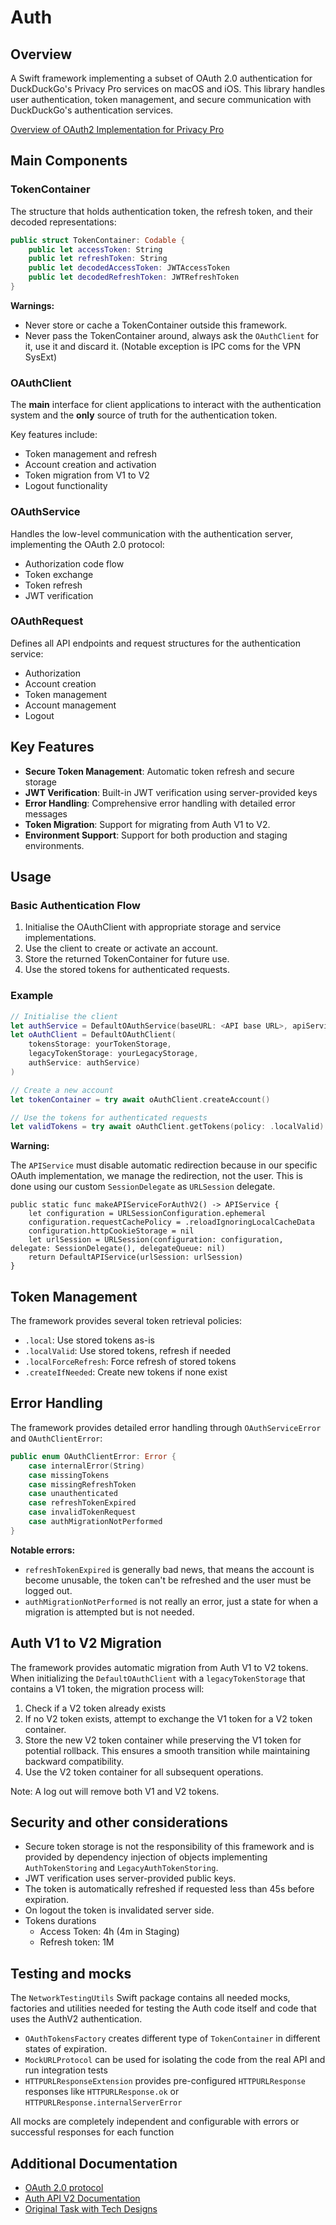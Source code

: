 # Auth

## Overview

A Swift framework implementing a subset of OAuth 2.0 authentication for DuckDuckGo's Privacy Pro services on macOS and iOS. This library handles user authentication, token management, and secure communication with DuckDuckGo's authentication services.

[Overview of OAuth2 Implementation for Privacy Pro](https://dub.duckduckgo.com/duckduckgo/ddg/blob/main/components/auth/docs/AuthAPIV2Documentation.md#overview-of-oauth2-implementation-for-privacy-pro)

## Main Components

### TokenContainer
The structure that holds authentication token, the refresh token, and their decoded representations:

```swift
public struct TokenContainer: Codable {
    public let accessToken: String
    public let refreshToken: String
    public let decodedAccessToken: JWTAccessToken
    public let decodedRefreshToken: JWTRefreshToken
}
```

**Warnings:**
- Never store or cache a TokenContainer outside this framework.
- Never pass the TokenContainer around, always ask the `OAuthClient` for it, use it and discard it. (Notable exception is IPC coms for the VPN SysExt) 

### OAuthClient
The **main** interface for client applications to interact with the authentication system and the **only** source of truth for the authentication token. 

Key features include:
- Token management and refresh
- Account creation and activation
- Token migration from V1 to V2
- Logout functionality

### OAuthService
Handles the low-level communication with the authentication server, implementing the OAuth 2.0 protocol:
- Authorization code flow
- Token exchange
- Token refresh
- JWT verification

### OAuthRequest
Defines all API endpoints and request structures for the authentication service:
- Authorization
- Account creation
- Token management
- Account management
- Logout

## Key Features

- **Secure Token Management**: Automatic token refresh and secure storage
- **JWT Verification**: Built-in JWT verification using server-provided keys
- **Error Handling**: Comprehensive error handling with detailed error messages
- **Token Migration**: Support for migrating from Auth V1 to V2.
- **Environment Support**: Support for both production and staging environments.

## Usage

### Basic Authentication Flow

1. Initialise the OAuthClient with appropriate storage and service implementations.
2. Use the client to create or activate an account.
3. Store the returned TokenContainer for future use.
4. Use the stored tokens for authenticated requests.

### Example

```swift
// Initialise the client
let authService = DefaultOAuthService(baseURL: <API base URL>, apiService: <Your APIService>)
let oAuthClient = DefaultOAuthClient(
    tokensStorage: yourTokenStorage,
    legacyTokenStorage: yourLegacyStorage,
    authService: authService)
)

// Create a new account
let tokenContainer = try await oAuthClient.createAccount()

// Use the tokens for authenticated requests
let validTokens = try await oAuthClient.getTokens(policy: .localValid)
```

**Warning:**

The `APIService` must disable automatic redirection because in our specific OAuth implementation, we manage the redirection, not the user.
This is done using our custom `SessionDelegate` as `URLSession` delegate.

```
public static func makeAPIServiceForAuthV2() -> APIService {
    let configuration = URLSessionConfiguration.ephemeral
    configuration.requestCachePolicy = .reloadIgnoringLocalCacheData
    configuration.httpCookieStorage = nil
    let urlSession = URLSession(configuration: configuration, delegate: SessionDelegate(), delegateQueue: nil)
    return DefaultAPIService(urlSession: urlSession)
}
```

## Token Management

The framework provides several token retrieval policies:

- `.local`: Use stored tokens as-is
- `.localValid`: Use stored tokens, refresh if needed
- `.localForceRefresh`: Force refresh of stored tokens
- `.createIfNeeded`: Create new tokens if none exist

## Error Handling

The framework provides detailed error handling through `OAuthServiceError` and `OAuthClientError`:

```swift
public enum OAuthClientError: Error {
    case internalError(String)
    case missingTokens
    case missingRefreshToken
    case unauthenticated
    case refreshTokenExpired
    case invalidTokenRequest
    case authMigrationNotPerformed
}
```

**Notable errors:**

- `refreshTokenExpired` is generally bad news, that means the account is become unusable, the token can't be refreshed and the user must be logged out.
- `authMigrationNotPerformed` is not really an error, just a state for when a migration is attempted but is not needed.

## Auth V1 to V2 Migration

The framework provides automatic migration from Auth V1 to V2 tokens. When initializing the `DefaultOAuthClient` with a `legacyTokenStorage` that contains a V1 token, the migration process will:

1. Check if a V2 token already exists
2. If no V2 token exists, attempt to exchange the V1 token for a V2 token container.
3. Store the new V2 token container while preserving the V1 token for potential rollback. This ensures a smooth transition while maintaining backward compatibility.
4. Use the V2 token container for all subsequent operations.

Note: A log out will remove both V1 and V2 tokens.

## Security and other considerations

- Secure token storage is not the responsibility of this framework and is provided by dependency injection of objects implementing `AuthTokenStoring` and `LegacyAuthTokenStoring`.
- JWT verification uses server-provided public keys.
- The token is automatically refreshed if requested less than 45s before expiration.
- On logout the token is invalidated server side.
- Tokens durations
    - Access Token: 4h (4m in Staging)
    - Refresh token: 1M
    
    
## Testing and mocks

The `NetworkTestingUtils` Swift package contains all needed mocks, factories and utilities needed for testing the Auth code itself and code that uses the AuthV2 authentication.

- `OAuthTokensFactory` creates different type of `TokenContainer` in different states of expiration.
- `MockURLProtocol` can be used for isolating the code from the real API and run integration tests  
- `HTTPURLResponseExtension` provides pre-configured `HTTPURLResponse` responses like `HTTPURLResponse.ok` or `HTTPURLResponse.internalServerError`

All mocks are completely independent and configurable with errors or successful responses for each function

## Additional Documentation
- [OAuth 2.0 protocol](https://auth0.com/intro-to-iam/what-is-oauth-2)
- [Auth API V2 Documentation](https://dub.duckduckgo.com/duckduckgo/ddg/blob/main/components/auth/docs/AuthAPIV2Documentation.md)
- [Original Task with Tech Designs](https://app.asana.com/1/137249556945/project/72649045549333/task/1207591586576970?focus=true)
